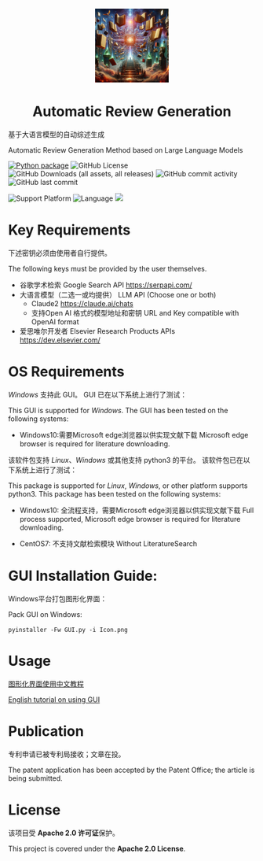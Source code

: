 <p align="center">
  <img src="https://github.com/Invalid-Null/AutomaticReviewGeneration/blob/main/Icon.png" height="150">
</p>


<h1 align="center">
  Automatic Review Generation
</h1>

基于大语言模型的自动综述生成

Automatic Review Generation Method based on Large Language Models


[![Python package](https://github.com/Invalid-Null/AutomaticReviewGeneration/actions/workflows/python-package.yml/badge.svg)](https://github.com/Invalid-Null/AutomaticReviewGeneration/actions/workflows/python-package.yml)
![GitHub License](https://img.shields.io/github/license/Invalid-Null/AutomaticReviewGeneration?logo=github)
![GitHub Downloads (all assets, all releases)](https://img.shields.io/github/downloads/Invalid-Null/AutomaticReviewGeneration/total)
![GitHub commit activity](https://img.shields.io/github/commit-activity/t/Invalid-Null/AutomaticReviewGeneration)
![GitHub last commit](https://img.shields.io/github/last-commit/Invalid-Null/AutomaticReviewGeneration)


![Support Platform](https://img.shields.io/badge/GUI%20Platform-Windows-lightgrey.svg)
![Language](https://img.shields.io/badge/Language-Python3-yellow.svg)
![](https://img.shields.io/badge/-Python-3776AB?style=flat-square&logo=Python&logoColor=ffffff) 


# Key Requirements

下述密钥必须由使用者自行提供。

The following keys must be provided by the user themselves.

 - 谷歌学术检索 Google Search API https://serpapi.com/
 - 大语言模型（二选一或均提供） LLM API (Choose one or both)
   - Claude2 https://claude.ai/chats
   - 支持Open AI 格式的模型地址和密钥 URL and Key compatible with OpenAI format
 - 爱思唯尔开发者 Elsevier Research Products APIs https://dev.elsevier.com/

# OS Requirements

*Windows* 支持此 GUI。 GUI 已在以下系统上进行了测试：

This GUI is supported for *Windows*. The GUI has been tested on the following systems:

+ Windows10:需要Microsoft edge浏览器以供实现文献下载 Microsoft edge browser is required for literature downloading.

该软件包支持 *Linux*、*Windows* 或其他支持 python3 的平台。 该软件包已在以下系统上进行了测试：

This package is supported for  *Linux*, *Windows*, or other platform supports python3. This package has been tested on the following systems:

+ Windows10: 全流程支持，需要Microsoft edge浏览器以供实现文献下载 Full process supported, Microsoft edge browser is required for literature downloading. 

+ CentOS7: 不支持文献检索模块 Without LiteratureSearch



# GUI Installation Guide:
Windows平台打包图形化界面：

Pack GUI on Windows:
```
pyinstaller -Fw GUI.py -i Icon.png
```


# Usage

[图形化界面使用中文教程](doc/GUI使用教程.md)

[English tutorial on using GUI](doc/GUI_tutorial.md)


# Publication

专利申请已被专利局接收；文章在投。

The patent application has been accepted by the Patent Office; the article is being submitted.


# License

该项目受 **Apache 2.0 许可证**保护。

This project is covered under the **Apache 2.0 License**.
